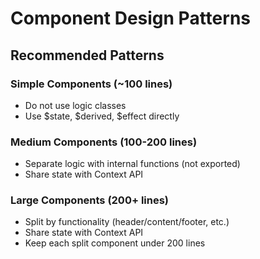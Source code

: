 # Component Design Patterns

## Recommended Patterns

### Simple Components (~100 lines)
- Do not use logic classes
- Use $state, $derived, $effect directly

### Medium Components (100-200 lines)
- Separate logic with internal functions (not exported)
- Share state with Context API

### Large Components (200+ lines)
- Split by functionality (header/content/footer, etc.)
- Share state with Context API
- Keep each split component under 200 lines
